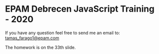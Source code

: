 # EPAM Debrecen JavaScript Training - 2020

If you have any question feel free to send me an email to:
tamas_farago1@epam.com

The homework is on the 33th slide.
